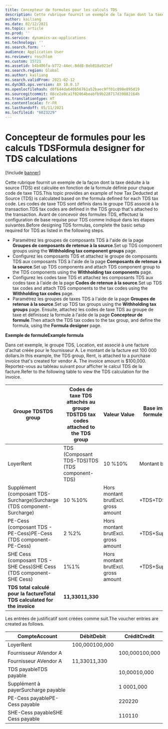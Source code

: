 ```yaml
---
title: Concepteur de formules pour les calculs TDS
description: Cette rubrique fournit un exemple de la façon dont la taxe déduite à la source (TDS) est calculée en fonction de la formule définie pour chaque code de taxe TDS dans le groupe TDS associé à la transaction.
author: kailiang
ms.date: 02/12/2021
ms.topic: article
ms.prod: ''
ms.service: dynamics-ax-applications
ms.technology: ''
ms.search.form: ''
audience: Application User
ms.reviewer: roschlom
ms.custom: 15721
ms.assetid: b4b406fa-b772-44ec-8dd8-8eb818a921ef
ms.search.region: Global
ms.author: kailiang
ms.search.validFrom: 2021-02-12
ms.dyn365.ops.version: AX 10.0.17
ms.openlocfilehash: d0f644da640b56761a52baec9ff01c898e895d19
ms.sourcegitcommit: 08ce2a9ca1f02064beabfb9b228717d39882164b
ms.translationtype: HT
ms.contentlocale: fr-FR
ms.lasthandoff: 05/11/2021
ms.locfileid: "6023229"
---
```

# <a name="formula-designer-for-tds-calculations"></a><span data-ttu-id="de975-103">Concepteur de formules pour les calculs TDS</span><span class="sxs-lookup"><span data-stu-id="de975-103">Formula designer for TDS calculations</span></span>

[!include [banner](../includes/banner.md)]

<span data-ttu-id="de975-104">Cette rubrique fournit un exemple de la façon dont la taxe déduite à la source (TDS) est calculée en fonction de la formule définie pour chaque code de taxe TDS.</span><span class="sxs-lookup"><span data-stu-id="de975-104">This topic provides an example of how Tax Deducted at Source (TDS) is calculated based on the formula defined for each TDS tax code.</span></span> <span data-ttu-id="de975-105">Les codes de taxe TDS sont définis dans le groupe TDS associé à la transaction.</span><span class="sxs-lookup"><span data-stu-id="de975-105">TDS tax codes are defined in the TDS group that's attached to the transaction.</span></span> <span data-ttu-id="de975-106">Avant de concevoir des formules TDS, effectuez la configuration de base requise pour TDS comme indiqué dans les étapes suivantes.</span><span class="sxs-lookup"><span data-stu-id="de975-106">Before designing TDS formulas, complete the basic setup required for TDS as listed in the following steps.</span></span> 

- <span data-ttu-id="de975-107">Paramétrez les groupes de composants TDS à l'aide de la page **Groupes de composants de retenue à la source**.</span><span class="sxs-lookup"><span data-stu-id="de975-107">Set up TDS component groups using the **Withholding tax component groups** page.</span></span> 
- <span data-ttu-id="de975-108">Configurez les composants TDS et attachez le groupe de composants TDS aux composants TDS à l'aide de la page **Composants de retenue à la source**.</span><span class="sxs-lookup"><span data-stu-id="de975-108">Set up TDS components and attach TDS component group to the TDS components using the **Withholding tax components** page.</span></span> 
- <span data-ttu-id="de975-109">Configurez les codes taxe TDS et attachez les composants TDS aux codes taxe à l'aide de la page **Codes de retenue à la source**.</span><span class="sxs-lookup"><span data-stu-id="de975-109">Set up TDS tax codes and attach TDS components to the tax codes using the **Withholding tax codes** page.</span></span> 
- <span data-ttu-id="de975-110">Paramétrez les groupes de taxes TDS à l'aide de la page **Groupes de retenue à la source**.</span><span class="sxs-lookup"><span data-stu-id="de975-110">Set up TDS tax groups using the **Withholding tax groups** page.</span></span> <span data-ttu-id="de975-111">Ensuite, attachez les codes de taxe TDS au groupe de taxe et définissez la formule à l'aide de la page **Concepteur de formule**.</span><span class="sxs-lookup"><span data-stu-id="de975-111">Then attach the TDS tax codes to the tax group, and define the formula, using the **Formula designer** page.</span></span> 

<span data-ttu-id="de975-112">**Exemple de formule**</span><span class="sxs-lookup"><span data-stu-id="de975-112">**Example formula**</span></span>

<span data-ttu-id="de975-113">Dans cet exemple, le groupe TDS, Location, est associé à une facture d'achat créée pour le fournisseur A. Le montant de la facture est 100 000 dollars.</span><span class="sxs-lookup"><span data-stu-id="de975-113">In this example, the TDS group, Rent, is attached to a purchase invoice that's created for vendor A. The invoice amount is $100,000.</span></span> <span data-ttu-id="de975-114">Reportez-vous au tableau suivant pour afficher le calcul TDS de la facture.</span><span class="sxs-lookup"><span data-stu-id="de975-114">Refer to the following table to view the TDS calculation for the invoice.</span></span>

| <span data-ttu-id="de975-115">Groupe TDS</span><span class="sxs-lookup"><span data-stu-id="de975-115">TDS  group</span></span>                                                   | <span data-ttu-id="de975-116">Codes de taxe TDS attachés au groupe TDS</span><span class="sxs-lookup"><span data-stu-id="de975-116">TDS tax codes attached to the TDS group</span></span> | <span data-ttu-id="de975-117">Valeur </span><span class="sxs-lookup"><span data-stu-id="de975-117">Value</span></span>              | <span data-ttu-id="de975-118">Base imposable (concepteur de formule)</span><span class="sxs-lookup"><span data-stu-id="de975-118">Taxable basis  (Formula designer)</span></span> | <span data-ttu-id="de975-119">Expression de calcul (concepteur de formule)</span><span class="sxs-lookup"><span data-stu-id="de975-119">Calculation expression  (Formula designer)</span></span> | <span data-ttu-id="de975-120">Montant de base</span><span class="sxs-lookup"><span data-stu-id="de975-120">Base amount</span></span> | <span data-ttu-id="de975-121">Montant TDS calculé</span><span class="sxs-lookup"><span data-stu-id="de975-121">Calculated TDS amount</span></span> |
| ------------------------------------------------------------ | --------------------------------------- | ------------------ | --------------------------------- | :----------------------------------------: | ----------- | --------------------- |
| <span data-ttu-id="de975-122">Loyer</span><span class="sxs-lookup"><span data-stu-id="de975-122">Rent</span></span>                                                         | <span data-ttu-id="de975-123">TDS (Composant TDS-TDS)</span><span class="sxs-lookup"><span data-stu-id="de975-123">TDS  (TDS component-TDS)</span></span>                | <span data-ttu-id="de975-124">10 %</span><span class="sxs-lookup"><span data-stu-id="de975-124">10%</span></span>                | <span data-ttu-id="de975-125">Montant brut</span><span class="sxs-lookup"><span data-stu-id="de975-125">Gross amount</span></span>                      |                                            | <span data-ttu-id="de975-126">100,000</span><span class="sxs-lookup"><span data-stu-id="de975-126">100,000</span></span>      | <span data-ttu-id="de975-127">10,000</span><span class="sxs-lookup"><span data-stu-id="de975-127">10,000</span></span>                 |
| <span data-ttu-id="de975-128">Supplément (composant TDS-Surcharge)</span><span class="sxs-lookup"><span data-stu-id="de975-128">Surcharge  (TDS component-Surcharge)</span></span>                         | <span data-ttu-id="de975-129">10 %</span><span class="sxs-lookup"><span data-stu-id="de975-129">10%</span></span>                                     | <span data-ttu-id="de975-130">Hors montant brut</span><span class="sxs-lookup"><span data-stu-id="de975-130">Excl. gross amount</span></span> | <span data-ttu-id="de975-131">+TDS</span><span class="sxs-lookup"><span data-stu-id="de975-131">+TDS</span></span>                              |                   <span data-ttu-id="de975-132">10000</span><span class="sxs-lookup"><span data-stu-id="de975-132">10000</span></span>                    | <span data-ttu-id="de975-133">1 000</span><span class="sxs-lookup"><span data-stu-id="de975-133">1,000</span></span>        |                       |
| <span data-ttu-id="de975-134">PE-Cess (composant TDS - PE-Cess)</span><span class="sxs-lookup"><span data-stu-id="de975-134">PE-Cess  (TDS component- PE-Cess)</span></span>                            | <span data-ttu-id="de975-135">2 %</span><span class="sxs-lookup"><span data-stu-id="de975-135">2%</span></span>                                      | <span data-ttu-id="de975-136">Hors montant brut</span><span class="sxs-lookup"><span data-stu-id="de975-136">Excl. gross amount</span></span> | <span data-ttu-id="de975-137">+TDS+Supplément</span><span class="sxs-lookup"><span data-stu-id="de975-137">+TDS+Surcharge</span></span>                    |                   <span data-ttu-id="de975-138">11000</span><span class="sxs-lookup"><span data-stu-id="de975-138">11000</span></span>                    | <span data-ttu-id="de975-139">220</span><span class="sxs-lookup"><span data-stu-id="de975-139">220</span></span>         |                       |
| <span data-ttu-id="de975-140">SHE Cess (composant TDS - SHE Cess)</span><span class="sxs-lookup"><span data-stu-id="de975-140">SHE Cess  (TDS component- SHE Cess)</span></span>                          | <span data-ttu-id="de975-141">1%</span><span class="sxs-lookup"><span data-stu-id="de975-141">1%</span></span>                                      | <span data-ttu-id="de975-142">Hors montant brut</span><span class="sxs-lookup"><span data-stu-id="de975-142">Excl. gross amount</span></span> | <span data-ttu-id="de975-143">+TDS+Supplément</span><span class="sxs-lookup"><span data-stu-id="de975-143">+TDS+Surcharge</span></span>                    |                   <span data-ttu-id="de975-144">11000</span><span class="sxs-lookup"><span data-stu-id="de975-144">11000</span></span>                    | <span data-ttu-id="de975-145">110</span><span class="sxs-lookup"><span data-stu-id="de975-145">110</span></span>         |                       |
| <span data-ttu-id="de975-146">**TDS** **total** **calculé** **pour** **la** **facture**</span><span class="sxs-lookup"><span data-stu-id="de975-146">**Total** **TDS**  **calculated** **for** **the** **invoice**</span></span> | <span data-ttu-id="de975-147">**11,330**</span><span class="sxs-lookup"><span data-stu-id="de975-147">**11,330**</span></span>                               |                    |                                   |                                            |             |                       |

<span data-ttu-id="de975-148">Les entrées de justificatif sont créées comme suit.</span><span class="sxs-lookup"><span data-stu-id="de975-148">The voucher entries are created as follows.</span></span>

| <span data-ttu-id="de975-149">Compte</span><span class="sxs-lookup"><span data-stu-id="de975-149">Account</span></span>           | <span data-ttu-id="de975-150">Débit</span><span class="sxs-lookup"><span data-stu-id="de975-150">Debit</span></span>  | <span data-ttu-id="de975-151">Crédit</span><span class="sxs-lookup"><span data-stu-id="de975-151">Credit</span></span> |
| ----------------- | ------ | ------ |
| <span data-ttu-id="de975-152">Loyer</span><span class="sxs-lookup"><span data-stu-id="de975-152">Rent</span></span>              | <span data-ttu-id="de975-153">100,000</span><span class="sxs-lookup"><span data-stu-id="de975-153">100,000</span></span> |        |
| <span data-ttu-id="de975-154">Fournisseur A</span><span class="sxs-lookup"><span data-stu-id="de975-154">Vendor A</span></span>          |        | <span data-ttu-id="de975-155">100,000</span><span class="sxs-lookup"><span data-stu-id="de975-155">100,000</span></span> |
| <span data-ttu-id="de975-156">Fournisseur A</span><span class="sxs-lookup"><span data-stu-id="de975-156">Vendor A</span></span>          | <span data-ttu-id="de975-157">11,330</span><span class="sxs-lookup"><span data-stu-id="de975-157">11,330</span></span>  |        |
| <span data-ttu-id="de975-158">TDS payable</span><span class="sxs-lookup"><span data-stu-id="de975-158">TDS payable</span></span>       |        | <span data-ttu-id="de975-159">10,000</span><span class="sxs-lookup"><span data-stu-id="de975-159">10,000</span></span>  |
| <span data-ttu-id="de975-160">Supplément à payer</span><span class="sxs-lookup"><span data-stu-id="de975-160">Surcharge payable</span></span> |        | <span data-ttu-id="de975-161">1 000</span><span class="sxs-lookup"><span data-stu-id="de975-161">1,000</span></span>   |
| <span data-ttu-id="de975-162">PE-Cess payable</span><span class="sxs-lookup"><span data-stu-id="de975-162">PE-Cess payable</span></span>   |        | <span data-ttu-id="de975-163">220</span><span class="sxs-lookup"><span data-stu-id="de975-163">220</span></span>    |
| <span data-ttu-id="de975-164">SHE-Cess payable</span><span class="sxs-lookup"><span data-stu-id="de975-164">SHE Cess payable</span></span>  |        | <span data-ttu-id="de975-165">110</span><span class="sxs-lookup"><span data-stu-id="de975-165">110</span></span>    |
